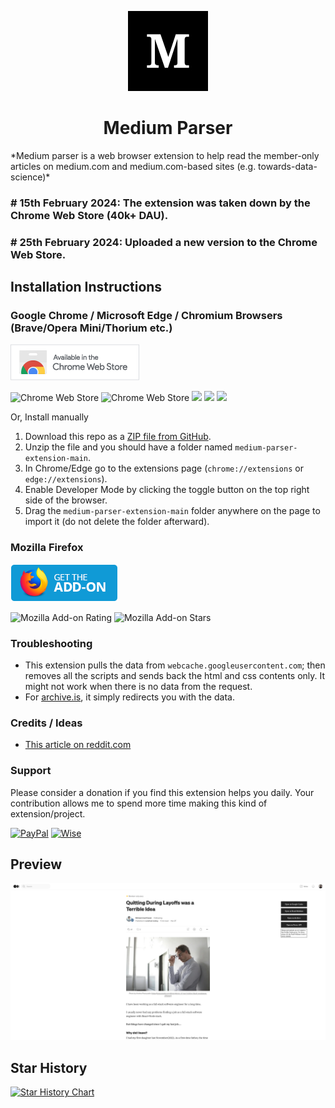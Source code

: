 <p align="center">
  <img src="./img/icon128.jpg" />
</p>

<h1 align="center">Medium Parser</h1>
*Medium parser is a web browser extension to help read the member-only articles on medium.com and medium.com-based sites (e.g. towards-data-science)*

### # 15th February 2024: The extension was taken down by the Chrome Web Store (40k+ DAU).
### # 25th February 2024: Uploaded a new version to the Chrome Web Store.

## Installation Instructions
### Google Chrome / Microsoft Edge / Chromium Browsers (Brave/Opera Mini/Thorium etc.)
[![Download from Chrome Web store](img/chrome.png)](https://chromewebstore.google.com/detail/medium-parser/bdkfodcnmgegolifeafnpbgjnjfohado) 

![Chrome Web Store](https://img.shields.io/chrome-web-store/rating-count/bdkfodcnmgegolifeafnpbgjnjfohado)
![Chrome Web Store](https://img.shields.io/chrome-web-store/rating/bdkfodcnmgegolifeafnpbgjnjfohado)
![](https://img.shields.io/chrome-web-store/v/bdkfodcnmgegolifeafnpbgjnjfohado.svg?style=flat-square)
![](https://img.shields.io/chrome-web-store/d/bdkfodcnmgegolifeafnpbgjnjfohado.svg?style=flat-square)
![](https://img.shields.io/chrome-web-store/stars/bdkfodcnmgegolifeafnpbgjnjfohado.svg?style=flat-square)

Or, Install manually
1. Download this repo as a [ZIP file from GitHub](https://github.com/Xatta-Trone/medium-parser-extension/archive/refs/heads/main.zip).
1. Unzip the file and you should have a folder named `medium-parser-extension-main`.
1. In Chrome/Edge go to the extensions page (`chrome://extensions` or `edge://extensions`).
1. Enable Developer Mode by clicking the toggle button on the top right side of the browser.
1. Drag the `medium-parser-extension-main` folder anywhere on the page to import it (do not delete the folder afterward).


### Mozilla Firefox
[![Download from mozilla add-ons](img/firefox.png)](https://addons.mozilla.org/en-US/firefox/addon/medium-parser/) 

![Mozilla Add-on Rating](https://img.shields.io/amo/rating/medium-parser) ![Mozilla Add-on Stars](https://img.shields.io/amo/stars/medium-parser)


### Troubleshooting
* This extension pulls the data from `webcache.googleusercontent.com`; then removes all the scripts and sends back the html and css contents only. It might not work when there is no data from the request. 
* For [archive.is](https://archive.is/), it simply redirects you with the data. 

### Credits / Ideas
*  [This article on reddit.com](https://www.reddit.com/r/ChatGPT/comments/138jt64/you_can_read_medium_articles_for_free_using_bing/)

### Support 
Please consider a donation if you find this extension helps you daily.
Your contribution allows me to spend more time making this kind of extension/project.

[![PayPal](https://img.shields.io/badge/PayPal-00457C?style=for-the-badge&logo=paypal&logoColor=white)](https://www.paypal.com/paypalme/monzurulislam1112?country.x=US&locale.x=en_US) 
[![Wise](https://img.shields.io/badge/Wise-394e79?style=for-the-badge&logo=wise&logoColor=00B9FF)](https://wise.com/pay/me/mdmonzuruli4)

## Preview
<p align="center">
  <img src="./img/sample2.png" />
</p>

## Star History

[![Star History Chart](https://api.star-history.com/svg?repos=Xatta-Trone/medium-parser-extension&type=Date)](https://star-history.com/#Xatta-Trone/medium-parser-extension&Date)

